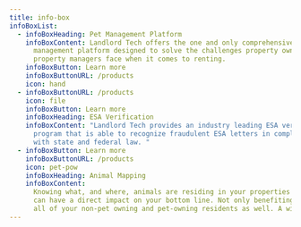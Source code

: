 ```yaml
---
title: info-box
infoBoxList:
  - infoBoxHeading: Pet Management Platform
    infoBoxContent: Landlord Tech offers the one and only comprehensive pet
      management platform designed to solve the challenges property owners and
      property managers face when it comes to renting.
    infoBoxButton: Learn more
    infoBoxButtonURL: /products
    icon: hand
  - infoBoxButtonURL: /products
    icon: file
    infoBoxButton: Learn more
    infoBoxHeading: ESA Verification
    infoBoxContent: "Landlord Tech provides an industry leading ESA verification
      program that is able to recognize fraudulent ESA letters in compliance
      with state and federal law. "
  - infoBoxButton: Learn more
    infoBoxButtonURL: /products
    icon: pet-pow
    infoBoxHeading: Animal Mapping
    infoBoxContent:
      Knowing what, and where, animals are residing in your properties
      can have a direct impact on your bottom line. Not only benefiting you, but
      all of your non-pet owning and pet-owning residents as well. A win-win.
---
```

